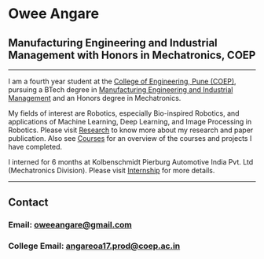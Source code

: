  # Owee Angare  
 ## Manufacturing Engineering and Industrial Management with Honors in Mechatronics, COEP
 *** *** *** 

I am a fourth year student at the [College of Engineering, Pune (COEP)](https://www.coep.org.in/), pursuing a BTech degree in [Manufacturing Engineering and Industrial Management](https://www.coep.org.in/departments/production) and an Honors degree in Mechatronics. 

My fields of interest are Robotics, especially Bio-inspired Robotics, and applications of Machine Learning, Deep Learning, and Image Processing in Robotics. Please visit [Research]() to know more about my research and paper publication. Also see [Courses]() for an overview of the courses and projects I have completed.

I interned for 6 months at Kolbenschmidt Pierburg Automotive India Pvt. Ltd (Mechatronics Division). Please visit [Internship]() for more details. 
*** *** *** 

## Contact 
### Email: oweeangare@gmail.com 
### College Email: angareoa17.prod@coep.ac.in    
